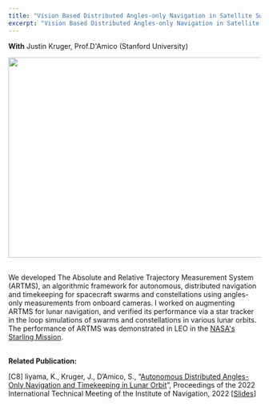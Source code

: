 ```yaml
---
title: "Vision Based Distributed Angles-only Navigation in Satellite Swarms (ARTMS)" 
excerpt: "Vision Based Distributed Angles-only Navigation in Satellite Swarms (ARTMS)" 
---
```

**With** Justin Kruger, Prof.D'Amico (Stanford University) <br>

<div style="text-align: center;">
<img src = "https://dl.dropboxusercontent.com/s/c51yrgtdudnlf4m41cssp/artms_llo.png?rlkey=w933h7qjfccoyjb8l6dqt9pwz&st=z6xi0xni&dl=0"
style="height: 400px; width:717px;">
</div>
<br>
<div style="text-align: center;">
</div>

We developed The Absolute and Relative Trajectory Measurement System (ARTMS), an algorithmic framework for autonomous, distributed navigation and timekeeping for spacecraft swarms and constellations using angles-only measurements from onboard cameras. I worked on augmenting ARTMS for lunar navigation, and verified its performance via a star tracker in the loop simulations of swarms and constellations in various lunar orbits. <br>
The performance of ARTMS was demonstrated in LEO in the [NASA's Starling Mission](https://www.nasa.gov/centers-and-facilities/nasas-starling-mission-sending-swarm-of-satellites-into-orbit/). <br><br>

**Related Publication:** 

[C8] Iiyama, K., Kruger, J., D’Amico, S., “[Autonomous Distributed Angles-Only Navigation and Timekeeping in Lunar Orbit](https://slab.sites.stanford.edu/sites/g/files/sbiybj25201/files/media/file/ion_itm_lunar_navigation_paper_rev3.pdf)”, Proceedings of the 2022 International Technical Meeting of the Institute of Navigation, 2022 [[Slides](https://www.dropbox.com/scl/fi/0pn3j191v8lllftnknno0/Keidai_ION_ITM_2022_rev2_slideonly.pdf?rlkey=qn6obw8jmt7rt5pr0mirropq7&e=1&dl=0)]
